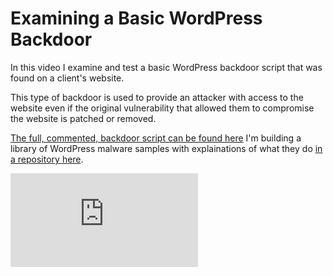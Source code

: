 
# Examining a Basic WordPress Backdoor

In this video I examine and test a basic WordPress backdoor script that was found on a client's website. 

This type of backdoor is used to provide an attacker with access to the website even if the original vulnerability that allowed them to compromise the website is patched or removed.

[The full, commented, backdoor script can be found here](https://github.com/rmmoul/wordpress-malware-samples/blob/main/hexadecimal-obfuscated-auto-login.php) I'm building a library of WordPress malware samples with explainations of what they do [in a repository here](https://github.com/rmmoul/wordpress-malware-samples/tree/main). 

<div class="video-container">
  <iframe src="https://www.youtube.com/embed/CyPWxbLayJk?rel=0" title="WordPress backdoor script example" frameborder="0" allow="accelerometer; autoplay; clipboard-write; encrypted-media; gyroscope; picture-in-picture; web-share" referrerpolicy="strict-origin-when-cross-origin" allowfullscreen></iframe>
</div>
